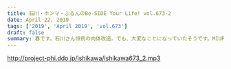 ```yaml
---
title: 石川・ホンマ・ぶるんのBe-SIDE Your Life! vol.673-2
date: April 22, 2019
tags: ['2019', 'April 2019', 'vol.673']
draft: false
summary: 春です。石川さん恒例の肉体改造。でも、大変なことになっていたそうです。MIURA
---
```


http://project-phi.ddo.jp/ishikawa/ishikawa673_2.mp3